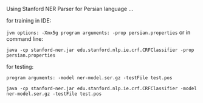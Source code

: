 Using Stanford NER Parser for Persian language ...

for training in IDE:

``
jvm options: -Xmx5g
program arguments: -prop persian.properties
``
or in command line:

``
java -cp stanford-ner.jar edu.stanford.nlp.ie.crf.CRFClassifier -prop persian.properties
``

for testing:

``
program arguments: -model ner-model.ser.gz -testFile test.pos
``

``
java -cp stanford-ner.jar edu.stanford.nlp.ie.crf.CRFClassifier -model ner-model.ser.gz -testFile test.pos
``